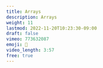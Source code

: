 ```yaml
---
title: Arrays
description: Arrays
weight: 11
lastmod: 2022-11-20T10:23:30-09:00
draft: false
vimeo: 773632087
emoji: 🔨
video_length: 3:57
free: true
---
```


<!-- <quiz-modal options="Data Detail List:Data Definition Language:Definitely Danger Ligma:Domain Definition Language" answer="Data Definition Language" prize="4">
  <h6>What does DDL stand for?</h6>
</quiz-modal> -->

